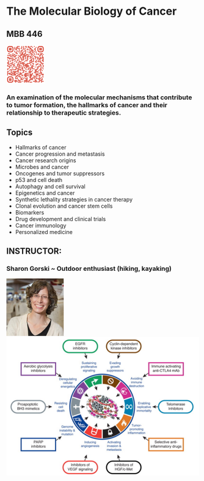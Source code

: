 # The Molecular Biology of Cancer
## MBB 446

<img src="images/446/QR.png" alt= “” width="100" height="100">

### An examination of the molecular mechanisms that contribute to tumor formation, the hallmarks of cancer and their relationship to therapeutic strategies. 

## Topics

* Hallmarks of cancer
* Cancer progression and metastasis
* Cancer research origins
* Microbes and cancer
* Oncogenes and tumor suppressors
* p53 and cell death
* Autophagy and cell survival
* Epigenetics and cancer
* Synthetic lethality strategies in cancer therapy
* Clonal evolution and cancer stem cells
* Biomarkers
* Drug development and clinical trials
* Cancer immunology
* Personalized medicine 

## INSTRUCTOR:
### Sharon Gorski ~ Outdoor enthusiast (hiking, kayaking)

<img src="images/gorski.jpg" alt= “” width="150">


<img src="images/446/image1.png" alt= “” width="620">

